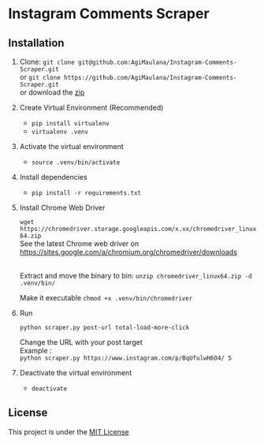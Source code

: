 # Instagram Comments Scraper


## Installation
1. Clone:
    `git clone git@github.com:AgiMaulana/Instagram-Comments-Scraper.git`<br/>
    or `git clone https://github.com/AgiMaulana/Instagram-Comments-Scraper.git` <br/>
    or download the [zip](https://github.com/AgiMaulana/Instagram-Comments-Scraper/archive/master.zip)
2. Create Virtual Environment (Recommended)<br/> 
    - `pip install virtualenv`
    - `virtualenv .venv`  
    
3. Activate the virtual environment
    - `source .venv/bin/activate`

4. Install dependencies
    - `pip install -r requirements.txt`

5. Install Chrome Web Driver

    `wget https://chromedriver.storage.googleapis.com/x.xx/chromedriver_linux64.zip` <br>
    See the latest Chrome web driver on https://sites.google.com/a/chromium.org/chromedriver/downloads <br /> <br />
    
    Extract and move the binary to bin: `unzip chromedriver_linux64.zip -d .venv/bin/`
    
    Make it executable `chmod +x .venv/bin/chromedriver`

6. Run 

    `python scraper.py post-url total-load-more-click`
    
    Change the URL with your post target <br />
    Example : <br />
    `python scraper.py https://www.instagram.com/p/BqUfulwH6O4/ 5`
 
7. Deactivate the virtual environment
    - `deactivate`

## License
This project is under the [MIT License](https://github.com/AgiMaulana/instagram-comments-scraper/blob/master/LICENSE.md)
